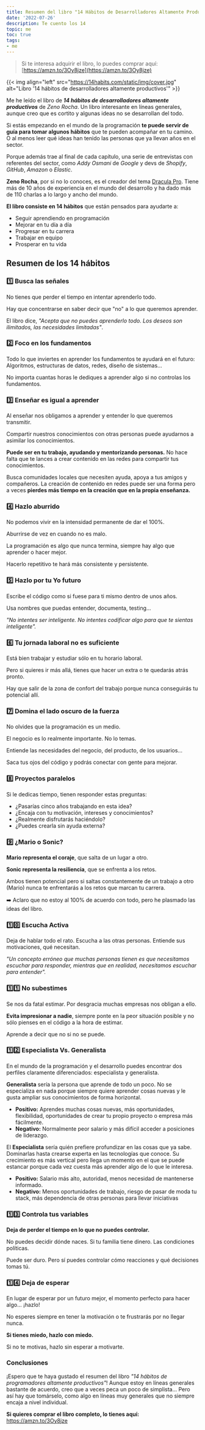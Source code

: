 ```yaml
---
title: Resumen del libro "14 Hábitos de Desarrolladores Altamente Productivos" 
date: '2022-07-26'
description: Te cuento los 14 
topic: me
toc: true
tags:
- me
---
```


> Si te interesa adquirir el libro, lo puedes comprar aquí: [https://amzn.to/3Oy8jze](https://amzn.to/3Oy8jze)

{{< img align="left" src="https://14habits.com/static/img/cover.jpg" alt="Libro '14 hábitos de desarrolladores altamente productivos'" >}} 

Me he leído el libro de ***14 hábitos de desarrolladores altamente productivos*** de *Zeno Rocha*. Un libro interesante en líneas generales, aunque creo que es cortito y algunas ideas no se desarrollan del todo.

Si estás empezando en el mundo de la programación **te puede servir de guía para tomar algunos hábitos** que te pueden acompañar en tu camino. O al menos leer qué ideas han tenido las personas que ya llevan años en el sector.

Porque además trae al final de cada capítulo, una serie de entrevistas con referentes del sector, como *Addy Osmani* de *Google* y devs de *Shopify*, *GitHub*, *Amazon* o *Elastic*.

**Zeno Rocha**, por si no lo conoces, es el creador del tema [Dracula Pro](https://draculatheme.com/pro). Tiene más de 10 años de experiencia en el mundo del desarrollo y ha dado más de 110 charlas a lo largo y ancho del mundo.

**El libro consiste en 14 hábitos** que están pensados para ayudarte a:
- Seguir aprendiendo en programación
- Mejorar en tu día a día
- Progresar en tu carrera
- Trabajar en equipo
- Prosperar en tu vida

## Resumen de los 14 hábitos

### 1️⃣ Busca las señales

No tienes que perder el tiempo en intentar aprenderlo todo.

Hay que concentrarse en saber decir que "no" a lo que queremos aprender.

El libro dice, *"Acepta que no puedes aprenderlo todo. Los deseos son ilimitados, las necesidades limitadas"*.

### 2️⃣ Foco en los fundamentos

Todo lo que inviertes en aprender los fundamentos te ayudará en el futuro:
Algoritmos, estructuras de datos, redes, diseño de sistemas...

No importa cuantas horas le dediques a aprender algo si no controlas los fundamentos.


### 3️⃣ Enseñar es igual a aprender

Al enseñar nos obligamos a aprender y entender lo que queremos transmitir.

Compartir nuestros conocimientos con otras personas puede ayudarnos a asimilar los conocimientos.

**Puede ser en tu trabajo, ayudando y mentorizando personas.** No hace falta que te lances a crear contenido en las redes para compartir tus conocimientos. 

Busca comunidades locales que necesiten ayuda, apoya a tus amigos y compañeros. La creación de contenido en redes puede ser una forma pero a veces **pierdes más tiempo en la creación que en la propia enseñanza.**

### 4️⃣ Hazlo aburrido

No podemos vivir en la intensidad permanente de dar el 100%.

Aburrirse de vez en cuando no es malo.

La programación es algo que nunca termina, siempre hay algo que aprender o hacer mejor.

Hacerlo repetitivo te hará más consistente y persistente.


### 5️⃣ Hazlo por tu Yo futuro

Escribe el código como si fuese para ti mismo dentro de unos años.

Usa nombres que puedas entender, documenta, testing...

*"No intentes ser inteligente. No intentes codificar algo para que te sientas inteligente".*


### 6️⃣ Tu jornada laboral no es suficiente

Está bien trabajar y estudiar sólo en tu horario laboral.

Pero si quieres ir más allá, tienes que hacer un extra o te quedarás atrás pronto.

Hay que salir de la zona de confort del trabajo porque nunca conseguirás tu potencial allí.

### 7️⃣ Domina el lado oscuro de la fuerza

No olvides que la programación es un medio.

El negocio es lo realmente importante. No lo temas.

Entiende las necesidades del negocio, del producto, de los usuarios...

Saca tus ojos del código y podrás conectar con gente para mejorar.

### 8️⃣ Proyectos paralelos

Si le dedicas tiempo, tienen responder estas preguntas:

- ¿Pasarías cinco años trabajando en esta idea?
- ¿Encaja con tu motivación, intereses y conocimientos?
- ¿Realmente disfrutarás haciéndolo?
- ¿Puedes crearla sin ayuda externa?

### 9️⃣ ¿Mario o Sonic?

**Mario representa el coraje**, que salta de un lugar a otro.

**Sonic representa la resiliencia**, que se enfrenta a los retos.

Ambos tienen potencial pero si saltas constantemente de un trabajo a otro (Mario) nunca te enfrentarás a los retos que marcan tu carrera.

➡️ Aclaro que no estoy al 100% de acuerdo con todo, pero he plasmado las ideas del libro.

### 1️⃣0️⃣ Escucha Activa

Deja de hablar todo el rato. Escucha a las otras personas. Entiende sus motivaciones, qué necesitan.

*"Un concepto erróneo que muchas personas tienen es que necesitamos escuchar para responder, mientras que en realidad, necesitamos escuchar para entender".*

### 1️⃣1️⃣ No subestimes

Se nos da fatal estimar. Por desgracia muchas empresas nos obligan a ello.

**Evita impresionar a nadie**, siempre ponte en la peor situación posible y no sólo pienses en el código a la hora de estimar.

Aprende a decir que no si no se puede.

### 1️⃣2️⃣ Especialista Vs. Generalista

En el mundo de la programación y el desarrollo puedes encontrar dos perfiles claramente diferenciados: especialista y generalista.

**Generalista** sería la persona que aprende de todo un poco. No se especializa en nada porque siempre quiere aprender cosas nuevas y le gusta ampliar sus conocimientos de forma horizontal.

- **Positivo:** Aprendes muchas cosas nuevas, más oportunidades, flexibilidad, oportunidades de crear tu propio proyecto o empresa más fácilmente.
- **Negativo:** Normalmente peor salario y más difícil acceder a posiciones de liderazgo.


El **Especialista** sería quién prefiere profundizar en las cosas que ya sabe. Dominarlas hasta crearse experta en las tecnologías que conoce. Su crecimiento es más vertical pero llega un momento en el que se puede estancar porque cada vez cuesta más aprender algo de lo que le interesa.

- **Positivo:** Salario más alto, autoridad, menos necesidad de mantenerse informado.
- **Negativo:** Menos oportunidades de trabajo, riesgo de pasar de moda tu stack, más dependencia de otras personas para llevar iniciativas

### 1️⃣3️⃣ Controla tus variables

**Deja de perder el tiempo en lo que no puedes controlar.**

No puedes decidir dónde naces. Si tu familia tiene dinero. Las condiciones políticas.

Puede ser duro. Pero sí puedes controlar cómo reacciones y qué decisiones tomas tú.

### 1️⃣4️⃣ Deja de esperar

En lugar de esperar por un futuro mejor, el momento perfecto para hacer algo... ¡hazlo!

No esperes siempre en tener la motivación o te frustrarás por no llegar nunca.

**Si tienes miedo, hazlo con miedo.**

Si no te motivas, hazlo sin esperar a motivarte.

### Conclusiones

¡Espero que te haya gustado el resumen del libro *"14 hábitos de programadores altamente productivos"*! Aunque estoy en líneas generales bastante de acuerdo, creo que a veces peca un poco de simplista... Pero así hay que tomárselo, como algo en líneas muy generales que no siempre encaja a nivel individual.

**Si quieres comprar el libro completo, lo tienes aquí:**
https://amzn.to/3Oy8jze
